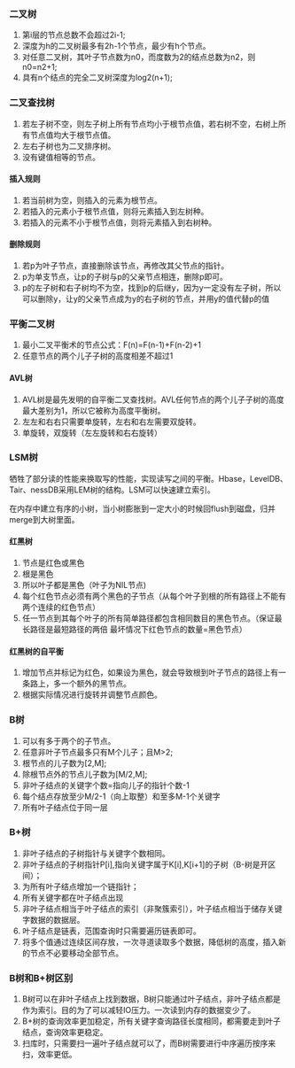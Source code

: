 ### 二叉树

1. 第i层的节点总数不会超过2i-1;
2. 深度为h的二叉树最多有2h-1个节点，最少有h个节点。
3. 对任意二叉树，其叶子节点数为n0，而度数为2的结点总数为n2，则n0=n2+1;
4. 具有n个结点的完全二叉树深度为log2(n+1);



### 二叉查找树

1. 若左子树不空，则左子树上所有节点均小于根节点值，若右树不空，右树上所有节点值均大于根节点值。
2. 左右子树也为二叉排序树。
3. 没有键值相等的节点。

#### 插入规则

1. 若当前树为空，则插入的元素为根节点。
2. 若插入的元素小于根节点值，则将元素插入到左树种。
3. 若插入的元素不小于根节点值，则将元素插入到右树种。

#### 删除规则

1. 若p为叶子节点，直接删除该节点，再修改其父节点的指针。
2. p为单支节点，让p的子树与p的父亲节点相连，删除p即可。
3. p的左子树和右子树均不为空，找到p的后继y，因为y一定没有左子树，所以可以删除y，让y的父亲节点成为y的右子树的节点，并用y的值代替p的值

### 平衡二叉树

1. 最小二叉平衡术的节点公式：F(n)=F(n-1)+F(n-2)+1
2. 任意节点的两个儿子子树的高度相差不超过1

#### AVL树

1. AVL树是最先发明的自平衡二叉查找树。AVL任何节点的两个儿子子树的高度最大差别为1，所以它被称为高度平衡树。
2. 左左和右右只需要单旋转，左右和右左需要双旋转。
3. 单旋转，双旋转（左左旋转和右右旋转）

### LSM树

牺牲了部分读的性能来换取写的性能，实现读写之间的平衡。Hbase，LevelDB、Tair、nessDB采用LEM树的结构。LSM可以快速建立索引。

在内存中建立有序的小树，当小树膨胀到一定大小的时候回flush到磁盘，归并merge到大树里面。

####  红黑树

1. 节点是红色或黑色
2. 根是黑色
3. 所以叶子都是黑色（叶子为NIL节点)
4. 每个红色节点必须有两个黑色的子节点（从每个叶子到根的所有路径上不能有两个连续的红色节点）
5. 任一节点到其每个叶子的所有简单路径都包含相同数目的黑色节点。（保证最长路径是最短路径的两倍 最坏情况下红色节点的数量=黑色节点）

#### 红黑树的自平衡

1. 增加节点并标记为红色，如果设为黑色，就会导致根到叶子节点的路径上有一条路上，多一个额外的黑节点。
2. 根据实际情况进行旋转并调整节点颜色。

### B树

1. 可以有多于两个的子节点。
2. 任意非叶子节点最多只有M个儿子；且M>2;
3. 根节点的儿子数为[2,M];
4. 除根节点外的节点儿子数为[M/2,M];
5. 非叶子结点的关键字个数=指向儿子的指针个数-1
6. 每个结点存放至少M/2-1（向上取整）和至多M-1个关键字
7. 所有叶子结点位于同一层

### B+树

1. 非叶子结点的子树指针与关键字个数相同。
2. 非叶子结点的子树指针P[i],指向关键字属于K[i],K[i+1]的子树（B-树是开区间）；
3. 为所有叶子结点增加一个链指针；
4. 所有关键字都在叶子结点出现
5. 非叶子结点相当于叶子结点的索引（非聚簇索引），叶子结点相当于储存关键字数据的数据层。
6. 叶子结点是链表，范围查询时只需要遍历链表即可。
7. 将多个值通过连续区间存放，一次寻道读取多个数据，降低树的高度，插入新的节点不必要移动全部节点。

### B树和B+树区别

1. B树可以在非叶子结点上找到数据，B树只能通过叶子结点，非叶子结点都是作为索引。目的为了可以减轻IO压力。一次读到内存的数据变少了。
2. B+树的查询效率更加稳定，所有关键字查询路径长度相同，都需要走到叶子结点，查询效率更稳定。
3. 扫库时，只需要扫一遍叶子结点就可以了，而B树需要进行中序遍历按序来扫，效率更低。



